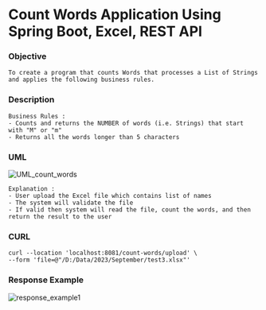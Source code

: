 # Count Words Application Using Spring Boot, Excel, REST API


### Objective
   
```
To create a program that counts Words that processes a List of Strings and applies the following business rules.
```

### Description

```
Business Rules :
- Counts and returns the NUMBER of words (i.e. Strings) that start with "M" or "m"
- Returns all the words longer than 5 characters
```

### UML

![UML_count_words](https://github.com/markpanjaitan/count-words/assets/39697444/ebe469ef-db74-4564-97a8-5765197f4699)

```
Explanation :
- User upload the Excel file which contains list of names
- The system will validate the file
- If valid then system will read the file, count the words, and then return the result to the user
```

### CURL

```
curl --location 'localhost:8081/count-words/upload' \
--form 'file=@"/D:/Data/2023/September/test3.xlsx"'
```

### Response Example

![response_example1](https://github.com/markpanjaitan/count-words/assets/39697444/b0e6c82f-64ee-4bb5-a67d-16062f6173fe)
